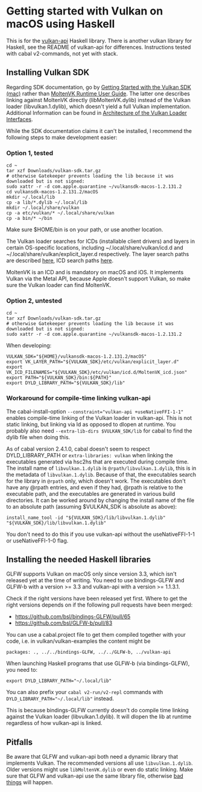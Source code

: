 # Getting started with Vulkan on macOS using Haskell

This is for the [vulkan-api](https://github.com/achirkin/vulkan) Haskell library.
There is another vulkan library for Haskell, see the README of vulkan-api for differences.
Instructions tested with cabal v2-commands, not yet with stack.

## Installing Vulkan SDK

Regarding SDK documentation, go by
[Getting Started with the Vulkan SDK (mac)](https://vulkan.lunarg.com/doc/sdk/latest/mac/getting_started.html) rather than
[MoltenVK Runtime User Guide](https://github.com/KhronosGroup/MoltenVK/blob/master/Docs/MoltenVK_Runtime_UserGuide.md).
The latter one describes linking against MoltenVK directly (libMoltenVK.dylib) instead of the Vulkan loader (libvulkan.1.dylib),
which doesn't yield a full Vulkan implementation.
Additional Information can be found in
[Architecture of the Vulkan Loader Interfaces](https://vulkan.lunarg.com/doc/view/latest/windows/loader_and_layer_interface.html).

While the SDK documentation claims it can't be installed, I recommend the following steps to make development easier:

### Option 1, tested

    cd ~
    tar xzf Downloads/vulkan-sdk.tar.gz
    # otherwise Gatekeeper prevents loading the lib because it was downloaded but is not signed:
    sudo xattr -r -d com.apple.quarantine ~/vulkansdk-macos-1.2.131.2
    cd vulkansdk-macos-1.2.131.2/macOS
    mkdir ~/.local/lib
    cp -a lib/*.dylib ~/.local/lib
    mkdir ~/.local/share/vulkan
    cp -a etc/vulkan/* ~/.local/share/vulkan
    cp -a bin/* ~/bin

Make sure $HOME/bin is on your path, or use another location.

The Vulkan loader searches for ICDs (installable client drivers) and layers in certain OS-specific locations, including
~/.local/share/vulkan/icd.d and ~/.local/share/vulkan/explicit_layer.d respectively.
The layer search paths are described
[here](https://vulkan.lunarg.com/doc/view/latest/mac/loader_and_layer_interface.html#user-content-macos-layer-discovery),
ICD search paths
[here](https://vulkan.lunarg.com/doc/view/latest/mac/loader_and_layer_interface.html#user-content-icd-discovery-on-macos).

MoltenVK is an ICD and is mandatory on macOS and iOS. It implements Vulkan via the Metal API, because Apple doesn't support Vulkan,
so make sure the Vulkan loader can find MoltenVK.

### Option 2, untested

    cd ~
    tar xzf Downloads/vulkan-sdk.tar.gz
    # otherwise Gatekeeper prevents loading the lib because it was downloaded but is not signed:
    sudo xattr -r -d com.apple.quarantine ~/vulkansdk-macos-1.2.131.2

When developing:

    VULKAN_SDK="${HOME}/vulkansdk-macos-1.2.131.2/macOS"
    export VK_LAYER_PATH="${VULKAN_SDK}/etc/vulkan/explicit_layer.d"
    export VK_ICD_FILENAMES="${VULKAN_SDK}/etc/vulkan/icd.d/MoltenVK_icd.json"
    export PATH="${VULKAN_SDK}/bin:${PATH}"
    export DYLD_LIBRARY_PATH="${VULKAN_SDK}/lib"

### Workaround for compile-time linking vulkan-api

The cabal-install-option `--constraint="vulkan-api +useNativeFFI-1-1"` enables compile-time linking of the Vulkan loader in vulkan-api.
This is not static linking, but linking via ld as opposed to dlopen at runtime.
You probably also need `--extra-lib-dirs $VULKAN_SDK/lib` for cabal to find the dylib file when doing this.

As of cabal version 2.4.1.0, cabal doesn't seem to respect DYLD_LIBRARY_PATH or `extra-libraries: vulkan` when linking the executables generated
via hsc2hs that are executed during compile time. The install name of `libvulkan.1.dylib` is `@rpath/libvulkan.1.dylib`, this is
in the metadata of `libvulkan.1.dylib`. Because of that, the executables search for the library in `@rpath` only, which doesn't work.
The executables don't have any @rpath entries, and even if they had, @rpath is relative to the executable path, and the executables
are generated in various build directories.
It can be worked around by changing the install name of the file to an absolute path (assuming $VULKAN_SDK is absolute as above):

    install_name_tool -id "${VULKAN_SDK}/lib/libvulkan.1.dylib" "${VULKAN_SDK}/lib/libvulkan.1.dylib"

You don't need to do this if you use vulkan-api without the useNativeFFI-1-1 or useNativeFFI-1-0 flag.

## Installing the needed Haskell libraries

GLFW supports Vulkan on macOS only since version 3.3, which isn't released yet at the time of writing. You need to use bindings-GLFW and
GLFW-b with a version >= 3.3 and vulkan-api with a version >= 1.1.3.1.

Check if the right versions have been released yet first.
Where to get the right versions depends on if the following pull requests have been merged:
- https://github.com/bsl/bindings-GLFW/pull/65
- https://github.com/bsl/GLFW-b/pull/83

You can use a cabal.project file to get them compiled together with your code, i.e. in vulkan/vulkan-examples the content might be

    packages: ., ../../bindings-GLFW, ../../GLFW-b, ../vulkan-api

When launching Haskell programs that use GLFW-b (via bindings-GLFW), you need to:

    export DYLD_LIBRARY_PATH="~/.local/lib"

You can also prefix your `cabal v2-run/v2-repl` commands with `DYLD_LIBRARY_PATH="~/.local/lib"` instead.

This is because bindings-GLFW currently doesn't do compile time linking against the Vulkan loader (libvulkan.1.dylib).
It will dlopen the lib at runtime regardless of how vulkan-api is linked.

## Pitfalls

Be aware that GLFW and vulkan-api both need a dynamic library that implements Vulkan.
The recommended versions all use `libvulkan.1.dylib`. Older versions might use `libMoltenVK.dylib` or even do static linking.
Make sure that GLFW and vulkan-api use the same library file, otherwise
[bad things](https://github.com/achirkin/vulkan/issues/24) will happen.
